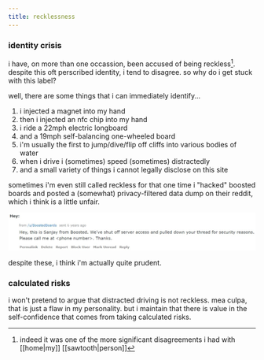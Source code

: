 ```yaml
---
title: recklessness
---
```


### identity crisis

i have, on more than one occassion, been accused of being reckless[^1]. despite this oft perscribed identity, i tend to disagree. so why do i get stuck with this label?

[^1]: indeed it was one of the more significant disagreements i had with [[home|my]] [[sawtooth|person]]

well, there are some things that i can immediately identify...
1. i injected a magnet into my hand
2. then i injected an nfc chip into my hand
3. i ride a 22mph electric longboard
4. and a 19mph self-balancing one-wheeled board
5. i'm usually the first to jump/dive/flip off cliffs into various bodies of water
6. when i drive i (sometimes) speed (sometimes) distractedly
7. and a small variety of things i cannot legally disclose on this site

sometimes i'm even still called reckless for that one time i "hacked" boosted boards and posted a (somewhat) privacy-filtered data dump on their reddit, which i think is a little unfair.

<img src="/assets/boosted.jpg" />

despite these, i think i'm actually quite prudent.

### calculated risks

i won't pretend to argue that distracted driving is not reckless. mea culpa, that is just a flaw in my personality. but i maintain that there is value in the self-confidence that comes from taking calculated risks.